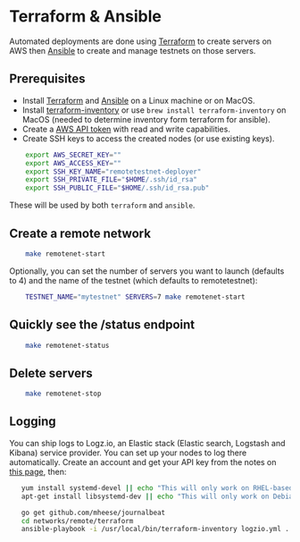 Terraform & Ansible
===================

Automated deployments are done using [Terraform](https://www.terraform.io/) to create servers on AWS then
[Ansible](http://www.ansible.com/) to create and manage testnets on those servers.

Prerequisites
-------------

- Install [Terraform](https://www.terraform.io/downloads.html) and [Ansible](http://docs.ansible.com/ansible/latest/installation_guide/intro_installation.html) on a Linux machine or on MacOS.
- Install [terraform-inventory](https://github.com/adammck/terraform-inventory/releases) or use `brew install terraform-inventory` on MacOS (needed to determine inventory form terraform for ansible).
- Create a [AWS API token](https://console.aws.amazon.com/iam/home) with read and write capabilities.
- Create SSH keys to access the created nodes (or use existing keys).

```sh
    export AWS_SECRET_KEY=""
    export AWS_ACCESS_KEY=""
    export SSH_KEY_NAME="remotetestnet-deployer"
    export SSH_PRIVATE_FILE="$HOME/.ssh/id_rsa"
    export SSH_PUBLIC_FILE="$HOME/.ssh/id_rsa.pub"
```

These will be used by both `terraform` and `ansible`.

Create a remote network
-----------------------

```sh
    make remotenet-start
```

Optionally, you can set the number of servers you want to launch (defaults to 4) and the name of the testnet (which defaults to remotetestnet):

```sh
    TESTNET_NAME="mytestnet" SERVERS=7 make remotenet-start
```

Quickly see the /status endpoint
--------------------------------

```sh
    make remotenet-status
```

Delete servers
--------------

```sh
    make remotenet-stop
```

Logging
-------

You can ship logs to Logz.io, an Elastic stack (Elastic search, Logstash and Kibana) service provider. You can set up your nodes to log there automatically. Create an account and get your API key from the notes on [this page](https://app.logz.io/#/dashboard/data-sources/Filebeat), then:

```sh
   yum install systemd-devel || echo "This will only work on RHEL-based systems."
   apt-get install libsystemd-dev || echo "This will only work on Debian-based systems."

   go get github.com/mheese/journalbeat
   cd networks/remote/terraform
   ansible-playbook -i /usr/local/bin/terraform-inventory logzio.yml ../ansible/-e LOGZIO_TOKEN=ABCDEFGHIJKLMNOPQRSTUVWXYZ012345
```
